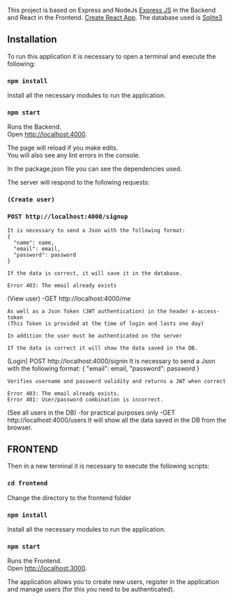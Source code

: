 This project is based on Express and NodeJs [Express JS](https://expressjs.com/es/) in the Backend and React in the Frontend.  [Create React App](https://github.com/facebook/create-react-app).
The database used is [Sqlite3](https://www.sqlite.org/index.html)

## Installation

To run this application it is necessary to open a terminal and execute the following:  

### `npm install`

Install all the necessary modules to run the application.

### `npm start`

Runs the Backend.<br />
Open [http://localhost:4000](http://localhost:4000).

The page will reload if you make edits.<br />
You will also see any lint errors in the console.

In the package.json file you can see the dependencies used.

The server will respond to the following requests:

### `(Create user)` 
### `POST http://localhost:4000/signup` 
    It is necessary to send a Json with the following format:
    {
      "name": name,
      "email": email,
      "password": password
    }

    If the data is correct, it will save it in the database.
    
    Error 403: The email already exists


(View user)
-GET http://localhost:4000/me 
    
    As well as a Json Token (JWT authentication) in the header x-access-token
    (This Token is provided at the time of login and lasts one day)
    
    In addition the user must be authenticated on the server

    If the data is correct it will show the data saved in the DB.



(Login)
POST http://localhost:4000/signin 
    It is necessary to send a Json with the following format:
    {
      "email": email,
      "password": password
    }

    Verifies username and password validity and returns a JWT when correct 

    Error 403: The email already exists.
    Error 401: User/password combination is incorrect.

(See all users in the DB) -for practical purposes only
-GET http://localhost:4000/users 
    It will show all the data saved in the DB from the browser. 


## FRONTEND     

Then in a new terminal it is necessary to execute the following scripts:

### `cd frontend`

Change the directory to the frontend folder

### `npm install`

Install all the necessary modules to run the application.

### `npm start`

Runs the Frontend.<br />
Open [http://localhost:3000](http://localhost:4000).

The application allows you to create new users, register in the application and manage users (for this you need to be authenticated).